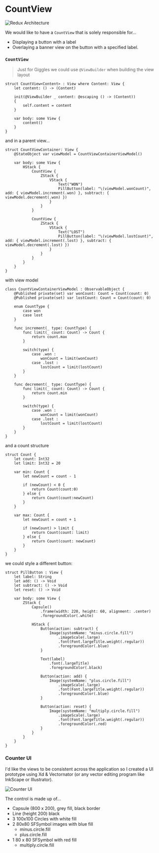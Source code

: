 #  CountView

![Redux Architecture](https://pakirby1.github.io/images/DialControl-114_WinLoss.png)

We would like to have a `CountView` that is solely responsible for...
- Displaying a button with a label
- Overlaying a banner view on the button with a specified label.

### `CountView`

> Just for Giggles we could use `@ViewBuilder` when building the view layout

```
struct CountView<Content> : View where Content: View {
    let content: () -> (Content)
    
    init(@ViewBuilder _ content: @escaping () -> (Content))
    {
        self.content = content
    }
    
    var body: some View {
        content()
    }
}
```

and in a parent view...

```
struct CountViewContainer: View {
    @StateObject var viewModel = CountViewContainerViewModel()
    
    var body: some View {
        HStack {
            CountView {
                ZStack {
                    VStack {
                        Text("WON")
                        PillButton(label: "\(viewModel.wonCount)", add: { viewModel.increment(.won) }, subtract: { viewModel.decrement(.won) })
                    }
                }
            }
            
            CountView {
                ZStack {
                    VStack {
                        Text("LOST")
                        PillButton(label: "\(viewModel.lostCount)", add: { viewModel.increment(.lost) }, subtract: { viewModel.decrement(.lost) })
                    }
                }
            }
        }
    }
}
```

with view model 
```
class CountViewContainerViewModel : ObservableObject {
    @Published private(set) var wonCount: Count = Count(count: 0)
    @Published private(set) var lostCount: Count = Count(count: 0)
    
    enum CountType {
        case won
        case lost
    }
    
    func increment(_ type: CountType) {
        func limit(_ count: Count) -> Count {
            return count.max
        }
        
        switch(type) {
            case .won :
                wonCount = limit(wonCount)
            case .lost :
                lostCount = limit(lostCount)
        }
    }
    
    func decrement(_ type: CountType) {
        func limit(_ count: Count) -> Count {
            return count.min
        }
        
        switch(type) {
            case .won :
                wonCount = limit(wonCount)
            case .lost :
                lostCount = limit(lostCount)
        }
    }
}
```

and a count structure
```
struct Count {
    let count: Int32
    let limit: Int32 = 20
    
    var min: Count {
        let newCount = count - 1
        
        if (newCount) < 0 {
            return Count(count:0)
        } else {
            return Count(count:newCount)
        }
    }
    
    var max: Count {
        let newCount = count + 1
        
        if (newCount) > limit {
            return Count(count: limit)
        } else {
            return Count(count: newCount)
        }
    }
}
```

we could style a different button:

```
struct PillButton : View {
    let label: String
    let add: () -> Void
    let subtract: () -> Void
    let reset: () -> Void
    
    var body: some View {
        ZStack {
            Capsule()
                .frame(width: 220, height: 60, alignment: .center)
                .foregroundColor(.white)
            
            HStack {
                Button(action: subtract) {
                    Image(systemName: "minus.circle.fill")
                        .imageScale(.large)
                        .font(Font.largeTitle.weight(.regular))
                        .foregroundColor(.blue)
                }
                
                Text(label)
                    .font(.largeTitle)
                    .foregroundColor(.black)
                
                Button(action: add) {
                    Image(systemName: "plus.circle.fill")
                        .imageScale(.large)
                        .font(Font.largeTitle.weight(.regular))
                        .foregroundColor(.blue)
                }
                
                Button(action: reset) {
                    Image(systemName: "multiply.circle.fill")
                        .imageScale(.large)
                        .font(Font.largeTitle.weight(.regular))
                        .foregroundColor(.red)
                }
            }
        }
    }
}
```

### Counter UI
I'd like the views to be consistent across the application so I created a UI prototype using Xd & Vectornator (or any vector editing program like InkScape or Illustrator).

![Counter UI](https://pakirby1.github.io/images/CounterControlNew.png)

The control is made up of...
- Capsule (800 x 200), grey fill, black border
- Line (height 200) black
- 3 100x100 Circles with white fill
- 2 80x80 SFSymbol images with blue fill 
    - minus.circle.fill 
    - plus.circle.fill
- 1 80 x 80 SFSymbol with red fill
    - multiply.circle.fill 

